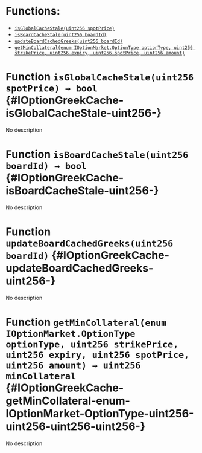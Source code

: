 

# Functions:
- [`isGlobalCacheStale(uint256 spotPrice)`](#IOptionGreekCache-isGlobalCacheStale-uint256-)
- [`isBoardCacheStale(uint256 boardId)`](#IOptionGreekCache-isBoardCacheStale-uint256-)
- [`updateBoardCachedGreeks(uint256 boardId)`](#IOptionGreekCache-updateBoardCachedGreeks-uint256-)
- [`getMinCollateral(enum IOptionMarket.OptionType optionType, uint256 strikePrice, uint256 expiry, uint256 spotPrice, uint256 amount)`](#IOptionGreekCache-getMinCollateral-enum-IOptionMarket-OptionType-uint256-uint256-uint256-uint256-)



# Function `isGlobalCacheStale(uint256 spotPrice) → bool` {#IOptionGreekCache-isGlobalCacheStale-uint256-}
No description




# Function `isBoardCacheStale(uint256 boardId) → bool` {#IOptionGreekCache-isBoardCacheStale-uint256-}
No description




# Function `updateBoardCachedGreeks(uint256 boardId)` {#IOptionGreekCache-updateBoardCachedGreeks-uint256-}
No description




# Function `getMinCollateral(enum IOptionMarket.OptionType optionType, uint256 strikePrice, uint256 expiry, uint256 spotPrice, uint256 amount) → uint256 minCollateral` {#IOptionGreekCache-getMinCollateral-enum-IOptionMarket-OptionType-uint256-uint256-uint256-uint256-}
No description




